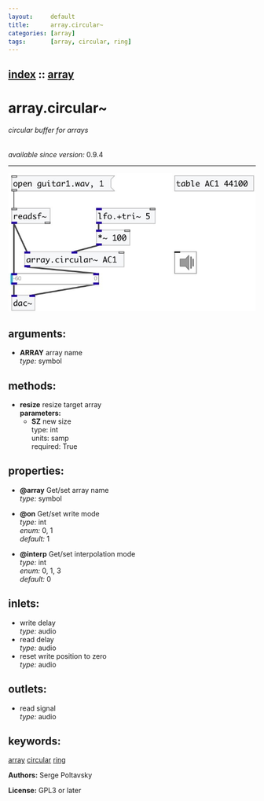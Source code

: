 ```yaml
---
layout:     default
title:      array.circular~
categories: [array]
tags:       [array, circular, ring]
---
```

[index](index.html) :: [array](category_array.html)
---

# array.circular~

###### circular buffer for arrays

*available since version:* 0.9.4

---




[![example](../examples/img/array.circular~.jpg)](../examples/pd/array.circular~.pd)



## arguments:

* **ARRAY**
array name<br>
_type:_ symbol<br>



## methods:

* **resize**
resize target array<br>
  __parameters:__
  - **SZ** new size<br>
    type: int <br>
    units: samp <br>
    required: True <br>




## properties:

* **@array** 
Get/set array name<br>
_type:_ symbol<br>

* **@on** 
Get/set write mode<br>
_type:_ int<br>
_enum:_ 0, 1<br>
_default:_ 1<br>

* **@interp** 
Get/set interpolation mode<br>
_type:_ int<br>
_enum:_ 0, 1, 3<br>
_default:_ 0<br>



## inlets:

* write delay<br>
_type:_ audio
* read delay<br>
_type:_ audio
* reset write position to zero<br>
_type:_ audio



## outlets:

* read signal<br>
_type:_ audio



## keywords:

[array](keywords/array.html)
[circular](keywords/circular.html)
[ring](keywords/ring.html)






**Authors:** Serge Poltavsky




**License:** GPL3 or later





